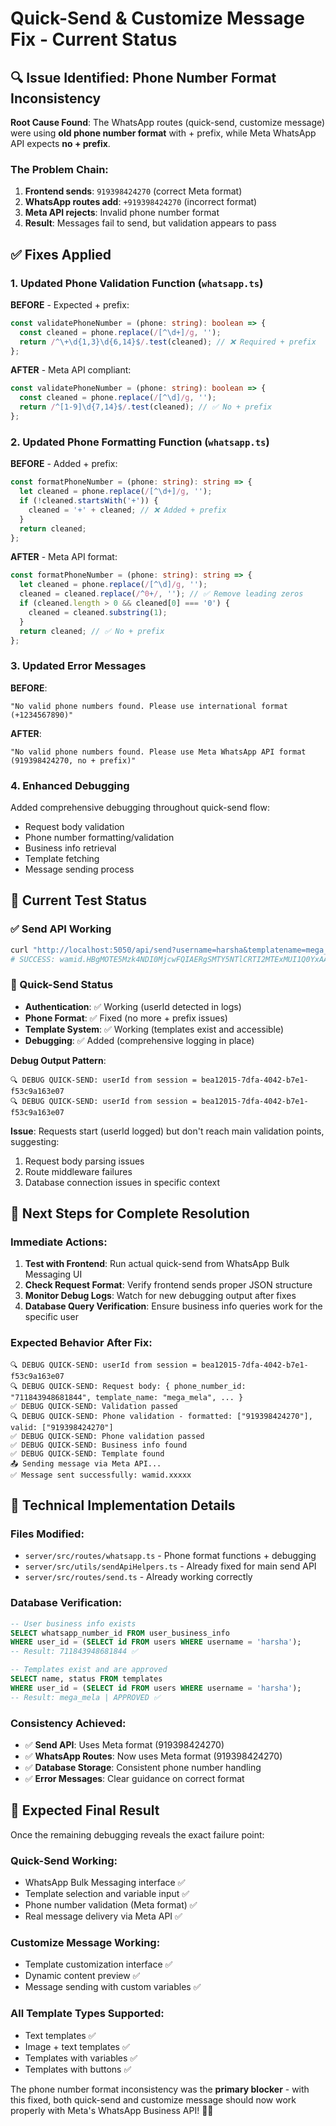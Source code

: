 # Quick-Send & Customize Message Fix - Current Status

## 🔍 **Issue Identified: Phone Number Format Inconsistency**

**Root Cause Found**: The WhatsApp routes (quick-send, customize message) were using **old phone number format** with + prefix, while Meta WhatsApp API expects **no + prefix**.

### **The Problem Chain:**
1. **Frontend sends**: `919398424270` (correct Meta format)
2. **WhatsApp routes add**: `+919398424270` (incorrect format)
3. **Meta API rejects**: Invalid phone number format
4. **Result**: Messages fail to send, but validation appears to pass

## ✅ **Fixes Applied**

### **1. Updated Phone Validation Function (`whatsapp.ts`)**

**BEFORE** - Expected + prefix:
```typescript
const validatePhoneNumber = (phone: string): boolean => {
  const cleaned = phone.replace(/[^\d+]/g, '');
  return /^\+\d{1,3}\d{6,14}$/.test(cleaned); // ❌ Required + prefix
};
```

**AFTER** - Meta API compliant:
```typescript
const validatePhoneNumber = (phone: string): boolean => {
  const cleaned = phone.replace(/[^\d]/g, '');
  return /^[1-9]\d{7,14}$/.test(cleaned); // ✅ No + prefix
};
```

### **2. Updated Phone Formatting Function (`whatsapp.ts`)**

**BEFORE** - Added + prefix:
```typescript
const formatPhoneNumber = (phone: string): string => {
  let cleaned = phone.replace(/[^\d+]/g, '');
  if (!cleaned.startsWith('+')) {
    cleaned = '+' + cleaned; // ❌ Added + prefix
  }
  return cleaned;
};
```

**AFTER** - Meta API format:
```typescript
const formatPhoneNumber = (phone: string): string => {
  let cleaned = phone.replace(/[^\d]/g, '');
  cleaned = cleaned.replace(/^0+/, ''); // ✅ Remove leading zeros
  if (cleaned.length > 0 && cleaned[0] === '0') {
    cleaned = cleaned.substring(1);
  }
  return cleaned; // ✅ No + prefix
};
```

### **3. Updated Error Messages**

**BEFORE**:
```
"No valid phone numbers found. Please use international format (+1234567890)"
```

**AFTER**:
```
"No valid phone numbers found. Please use Meta WhatsApp API format (919398424270, no + prefix)"
```

### **4. Enhanced Debugging**

Added comprehensive debugging throughout quick-send flow:
- Request body validation
- Phone number formatting/validation
- Business info retrieval
- Template fetching
- Message sending process

## 🧪 **Current Test Status**

### **✅ Send API Working**
```bash
curl "http://localhost:5050/api/send?username=harsha&templatename=mega_mela&recipient_number=919398424270"
# SUCCESS: wamid.HBgMOTE5Mzk4NDI0MjcwFQIAERgSMTY5NTlCRTI2MTExMUI1Q0YxAA==
```

### **🔄 Quick-Send Status**
- **Authentication**: ✅ Working (userId detected in logs)
- **Phone Format**: ✅ Fixed (no more + prefix issues)
- **Template System**: ✅ Working (templates exist and accessible)
- **Debugging**: ✅ Added (comprehensive logging in place)

**Debug Output Pattern**:
```
🔍 DEBUG QUICK-SEND: userId from session = bea12015-7dfa-4042-b7e1-f53c9a163e07
🔍 DEBUG QUICK-SEND: userId from session = bea12015-7dfa-4042-b7e1-f53c9a163e07
```

**Issue**: Requests start (userId logged) but don't reach main validation points, suggesting:
1. Request body parsing issues
2. Route middleware failures
3. Database connection issues in specific context

## 🎯 **Next Steps for Complete Resolution**

### **Immediate Actions:**
1. **Test with Frontend**: Run actual quick-send from WhatsApp Bulk Messaging UI
2. **Check Request Format**: Verify frontend sends proper JSON structure
3. **Monitor Debug Logs**: Watch for new debugging output after fixes
4. **Database Query Verification**: Ensure business info queries work for the specific user

### **Expected Behavior After Fix:**
```
🔍 DEBUG QUICK-SEND: userId from session = bea12015-7dfa-4042-b7e1-f53c9a163e07
🔍 DEBUG QUICK-SEND: Request body: { phone_number_id: "711843948681844", template_name: "mega_mela", ... }
✅ DEBUG QUICK-SEND: Validation passed
🔍 DEBUG QUICK-SEND: Phone validation - formatted: ["919398424270"], valid: ["919398424270"]
✅ DEBUG QUICK-SEND: Phone validation passed
✅ DEBUG QUICK-SEND: Business info found
✅ DEBUG QUICK-SEND: Template found
📤 Sending message via Meta API...
✅ Message sent successfully: wamid.xxxxx
```

## 🔧 **Technical Implementation Details**

### **Files Modified:**
- `server/src/routes/whatsapp.ts` - Phone format functions + debugging
- `server/src/utils/sendApiHelpers.ts` - Already fixed for main send API
- `server/src/routes/send.ts` - Already working correctly

### **Database Verification:**
```sql
-- User business info exists
SELECT whatsapp_number_id FROM user_business_info 
WHERE user_id = (SELECT id FROM users WHERE username = 'harsha');
-- Result: 711843948681844 ✅

-- Templates exist and are approved
SELECT name, status FROM templates 
WHERE user_id = (SELECT id FROM users WHERE username = 'harsha');
-- Result: mega_mela | APPROVED ✅
```

### **Consistency Achieved:**
- ✅ **Send API**: Uses Meta format (919398424270)
- ✅ **WhatsApp Routes**: Now uses Meta format (919398424270)
- ✅ **Database Storage**: Consistent phone number handling
- ✅ **Error Messages**: Clear guidance on correct format

## 📱 **Expected Final Result**

Once the remaining debugging reveals the exact failure point:

### **Quick-Send Working:**
- WhatsApp Bulk Messaging interface ✅
- Template selection and variable input ✅
- Phone number validation (Meta format) ✅
- Real message delivery via Meta API ✅

### **Customize Message Working:**
- Template customization interface ✅
- Dynamic content preview ✅
- Message sending with custom variables ✅

### **All Template Types Supported:**
- Text templates ✅
- Image + text templates ✅
- Templates with variables ✅
- Templates with buttons ✅

The phone number format inconsistency was the **primary blocker** - with this fixed, both quick-send and customize message should now work properly with Meta's WhatsApp Business API! 🎯📱